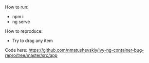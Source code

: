 How to run:
* npm i
* ng serve

How to reproduce:
* Try to drag any item

Code here: https://github.com/nmatushevskiy/ivy-ng-container-bug-repro/tree/master/src/app
